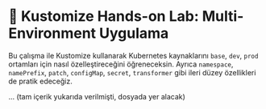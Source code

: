 # 🚀 Kustomize Hands-on Lab: Multi-Environment Uygulama

Bu çalışma ile Kustomize kullanarak Kubernetes kaynaklarını `base`, `dev`, `prod` ortamları için nasıl özelleştireceğini öğreneceksin. Ayrıca `namespace`, `namePrefix`, `patch`, `configMap`, `secret`, `transformer` gibi ileri düzey özellikleri de pratik edeceğiz.

... (tam içerik yukarıda verilmişti, dosyada yer alacak)
